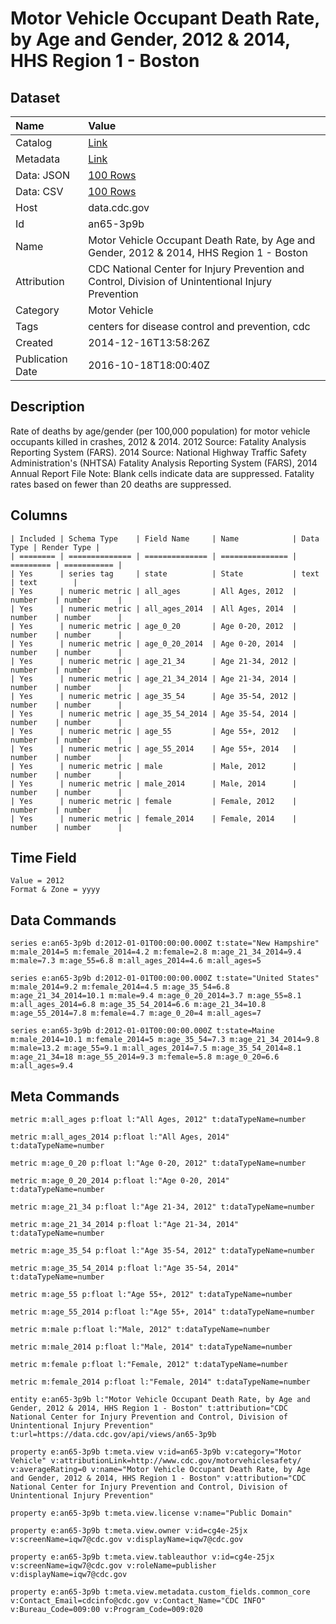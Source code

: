 # Motor Vehicle Occupant Death Rate, by Age and Gender, 2012 & 2014, HHS Region 1 - Boston

## Dataset

| Name | Value |
| :--- | :---- |
| Catalog | [Link](https://catalog.data.gov/dataset/motor-vehicle-occupant-death-rate-by-age-and-gender-2012-hhs-region-1-boston-fbe78) |
| Metadata | [Link](https://data.cdc.gov/api/views/an65-3p9b) |
| Data: JSON | [100 Rows](https://data.cdc.gov/api/views/an65-3p9b/rows.json?max_rows=100) |
| Data: CSV | [100 Rows](https://data.cdc.gov/api/views/an65-3p9b/rows.csv?max_rows=100) |
| Host | data.cdc.gov |
| Id | an65-3p9b |
| Name | Motor Vehicle Occupant Death Rate, by Age and Gender, 2012 & 2014, HHS Region 1 - Boston |
| Attribution | CDC National Center for Injury Prevention and Control, Division of Unintentional Injury Prevention |
| Category | Motor Vehicle |
| Tags | centers for disease control and prevention, cdc |
| Created | 2014-12-16T13:58:26Z |
| Publication Date | 2016-10-18T18:00:40Z |

## Description

Rate of deaths by age/gender (per 100,000 population) for motor vehicle occupants killed in crashes, 2012 & 2014. 2012 Source: Fatality Analysis Reporting System (FARS). 2014 Source: National Highway Traffic Safety Administration's (NHTSA) Fatality Analysis Reporting System (FARS), 2014 Annual Report File Note: Blank cells indicate data are suppressed. Fatality rates based on fewer than 20 deaths are suppressed.

## Columns

```ls
| Included | Schema Type    | Field Name     | Name            | Data Type | Render Type |
| ======== | ============== | ============== | =============== | ========= | =========== |
| Yes      | series tag     | state          | State           | text      | text        |
| Yes      | numeric metric | all_ages       | All Ages, 2012  | number    | number      |
| Yes      | numeric metric | all_ages_2014  | All Ages, 2014  | number    | number      |
| Yes      | numeric metric | age_0_20       | Age 0-20, 2012  | number    | number      |
| Yes      | numeric metric | age_0_20_2014  | Age 0-20, 2014  | number    | number      |
| Yes      | numeric metric | age_21_34      | Age 21-34, 2012 | number    | number      |
| Yes      | numeric metric | age_21_34_2014 | Age 21-34, 2014 | number    | number      |
| Yes      | numeric metric | age_35_54      | Age 35-54, 2012 | number    | number      |
| Yes      | numeric metric | age_35_54_2014 | Age 35-54, 2014 | number    | number      |
| Yes      | numeric metric | age_55         | Age 55+, 2012   | number    | number      |
| Yes      | numeric metric | age_55_2014    | Age 55+, 2014   | number    | number      |
| Yes      | numeric metric | male           | Male, 2012      | number    | number      |
| Yes      | numeric metric | male_2014      | Male, 2014      | number    | number      |
| Yes      | numeric metric | female         | Female, 2012    | number    | number      |
| Yes      | numeric metric | female_2014    | Female, 2014    | number    | number      |
```

## Time Field

```ls
Value = 2012
Format & Zone = yyyy
```

## Data Commands

```ls
series e:an65-3p9b d:2012-01-01T00:00:00.000Z t:state="New Hampshire" m:male_2014=5 m:female_2014=4.2 m:female=2.8 m:age_21_34_2014=9.4 m:male=7.3 m:age_55=6.8 m:all_ages_2014=4.6 m:all_ages=5

series e:an65-3p9b d:2012-01-01T00:00:00.000Z t:state="United States" m:male_2014=9.2 m:female_2014=4.5 m:age_35_54=6.8 m:age_21_34_2014=10.1 m:male=9.4 m:age_0_20_2014=3.7 m:age_55=8.1 m:all_ages_2014=6.8 m:age_35_54_2014=6.6 m:age_21_34=10.8 m:age_55_2014=7.8 m:female=4.7 m:age_0_20=4 m:all_ages=7

series e:an65-3p9b d:2012-01-01T00:00:00.000Z t:state=Maine m:male_2014=10.1 m:female_2014=5 m:age_35_54=7.3 m:age_21_34_2014=9.8 m:male=13.2 m:age_55=9.1 m:all_ages_2014=7.5 m:age_35_54_2014=8.1 m:age_21_34=18 m:age_55_2014=9.3 m:female=5.8 m:age_0_20=6.6 m:all_ages=9.4
```

## Meta Commands

```ls
metric m:all_ages p:float l:"All Ages, 2012" t:dataTypeName=number

metric m:all_ages_2014 p:float l:"All Ages, 2014" t:dataTypeName=number

metric m:age_0_20 p:float l:"Age 0-20, 2012" t:dataTypeName=number

metric m:age_0_20_2014 p:float l:"Age 0-20, 2014" t:dataTypeName=number

metric m:age_21_34 p:float l:"Age 21-34, 2012" t:dataTypeName=number

metric m:age_21_34_2014 p:float l:"Age 21-34, 2014" t:dataTypeName=number

metric m:age_35_54 p:float l:"Age 35-54, 2012" t:dataTypeName=number

metric m:age_35_54_2014 p:float l:"Age 35-54, 2014" t:dataTypeName=number

metric m:age_55 p:float l:"Age 55+, 2012" t:dataTypeName=number

metric m:age_55_2014 p:float l:"Age 55+, 2014" t:dataTypeName=number

metric m:male p:float l:"Male, 2012" t:dataTypeName=number

metric m:male_2014 p:float l:"Male, 2014" t:dataTypeName=number

metric m:female p:float l:"Female, 2012" t:dataTypeName=number

metric m:female_2014 p:float l:"Female, 2014" t:dataTypeName=number

entity e:an65-3p9b l:"Motor Vehicle Occupant Death Rate, by Age and Gender, 2012 & 2014, HHS Region 1 - Boston" t:attribution="CDC National Center for Injury Prevention and Control, Division of Unintentional Injury Prevention" t:url=https://data.cdc.gov/api/views/an65-3p9b

property e:an65-3p9b t:meta.view v:id=an65-3p9b v:category="Motor Vehicle" v:attributionLink=http://www.cdc.gov/motorvehiclesafety/ v:averageRating=0 v:name="Motor Vehicle Occupant Death Rate, by Age and Gender, 2012 & 2014, HHS Region 1 - Boston" v:attribution="CDC National Center for Injury Prevention and Control, Division of Unintentional Injury Prevention"

property e:an65-3p9b t:meta.view.license v:name="Public Domain"

property e:an65-3p9b t:meta.view.owner v:id=cg4e-25jx v:screenName=iqw7@cdc.gov v:displayName=iqw7@cdc.gov

property e:an65-3p9b t:meta.view.tableauthor v:id=cg4e-25jx v:screenName=iqw7@cdc.gov v:roleName=publisher v:displayName=iqw7@cdc.gov

property e:an65-3p9b t:meta.view.metadata.custom_fields.common_core v:Contact_Email=cdcinfo@cdc.gov v:Contact_Name="CDC INFO" v:Bureau_Code=009:00 v:Program_Code=009:020
```